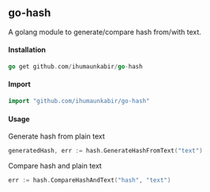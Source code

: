 ## go-hash
A golang module to generate/compare hash from/with text.

#### Installation
```go
go get github.com/ihumaunkabir/go-hash
```

#### Import
```go
import "github.com/ihumaunkabir/go-hash"
```

#### Usage
Generate hash from plain text
```go
generatedHash, err := hash.GenerateHashFromText("text")
```
Compare hash and plain text
```go
err := hash.CompareHashAndText("hash", "text")
```


